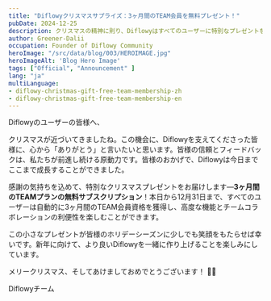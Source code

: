 ```yaml
---
title: "Diflowyクリスマスサプライズ：3ヶ月間のTEAM会員を無料プレゼント！"
pubDate: 2024-12-25
description: クリスマスの精神に則り、Diflowyはすべてのユーザーに特別なプレゼントを贈ります！
author: Greener-Dalii
occupation: Founder of Diflowy Community
heroImage: "/src/data/blog/003/HEROIMAGE.jpg"
heroImageAlt: 'Blog Hero Image'
tags: ["Official", "Announcement" ]
lang: "ja"
multiLanguage: 
- diflowy-christmas-gift-free-team-membership-zh
- diflowy-christmas-gift-free-team-membership-en
---
```


Diflowyのユーザーの皆様へ、

クリスマスが近づいてきましたね。この機会に、Diflowyを支えてくださった皆様に、心から「ありがとう」と言いたいと思います。皆様の信頼とフィードバックは、私たちが前進し続ける原動力です。皆様のおかげで、Diflowyは今日までここまで成長することができました。

感謝の気持ちを込めて、特別なクリスマスプレゼントをお届けします—**3ヶ月間のTEAMプランの無料サブスクリプション**！本日から12月31日まで、すべてのユーザーは自動的に3ヶ月間のTEAM会員資格を獲得し、高度な機能とチームコラボレーションの利便性を楽しむことができます。

この小さなプレゼントが皆様のホリデーシーズンに少しでも笑顔をもたらせば幸いです。新年に向けて、より良いDiflowyを一緒に作り上げることを楽しみにしています。

メリークリスマス、そしてあけましておめでとうございます！ 🎄🎁

Diflowyチーム